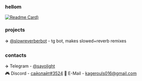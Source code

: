 ### hellom
[![Readme Card](https://github-readme-stats.vercel.app/api?username=sayolight&show_icons=true&theme=radical))](https://github.com/sayolight)

### projects
✈️ [@slowreverberbot](https://t.me/slowreverberbot) - tg bot, makes slowed+reverb remixes

### contacts
✈️ Telegram - [@sayolight](https://t.me/sayolight)  
🎮 Discord - [сайолайт#3524](https://discord.com/users/568106703183151105)
📧 E-Mail - [kagerouls016@gmail.com](mailto:kagerouls016@gmail.com)
